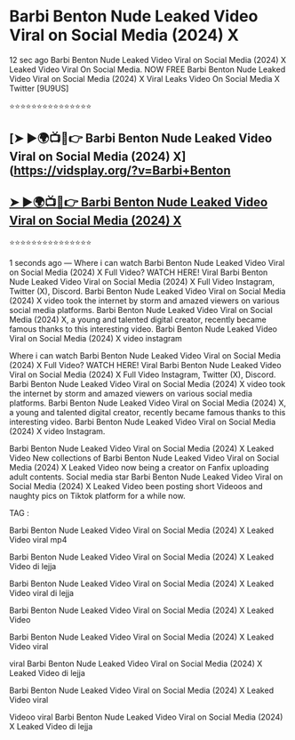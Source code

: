 ﻿# Barbi Benton Nude Leaked Video Viral on Social Media (2024) X



12 sec ago Barbi Benton Nude Leaked Video Viral on Social Media (2024) X Leaked Video Viral On Social Media. NOW FREE Barbi Benton Nude Leaked Video Viral on Social Media (2024) X Viral Leaks Video On Social Media X Twitter [9U9US]

⭐⭐⭐⭐⭐⭐⭐⭐⭐⭐⭐⭐⭐⭐⭐

## [➤ ►🌍📺📱👉 Barbi Benton Nude Leaked Video Viral on Social Media (2024) X](https://vidsplay.org/?v=Barbi+Benton

## [➤ ►🌍📺📱👉 Barbi Benton Nude Leaked Video Viral on Social Media (2024) X](https://vidsplay.org/?v=Barbi+Benton)


⭐⭐⭐⭐⭐⭐⭐⭐⭐⭐⭐⭐⭐⭐⭐



1 seconds ago — Where i can watch Barbi Benton Nude Leaked Video Viral on Social Media (2024) X Full Video? WATCH HERE! Viral Barbi Benton Nude Leaked Video Viral on Social Media (2024) X Full Video Instagram, Twitter (X), Discord. Barbi Benton Nude Leaked Video Viral on Social Media (2024) X video took the internet by storm and amazed viewers on various social media platforms. Barbi Benton Nude Leaked Video Viral on Social Media (2024) X, a young and talented digital creator, recently became famous thanks to this interesting video. Barbi Benton Nude Leaked Video Viral on Social Media (2024) X video instagram

Where i can watch Barbi Benton Nude Leaked Video Viral on Social Media (2024) X Full Video? WATCH HERE! Viral Barbi Benton Nude Leaked Video Viral on Social Media (2024) X Full Video Instagram, Twitter (X), Discord. Barbi Benton Nude Leaked Video Viral on Social Media (2024) X video took the internet by storm and amazed viewers on various social media platforms. Barbi Benton Nude Leaked Video Viral on Social Media (2024) X, a young and talented digital creator, recently became famous thanks to this interesting video. Barbi Benton Nude Leaked Video Viral on Social Media (2024) X video Instagram.

Barbi Benton Nude Leaked Video Viral on Social Media (2024) X Leaked Video New collections of Barbi Benton Nude Leaked Video Viral on Social Media (2024) X Leaked Video now being a creator on Fanfix uploading adult contents. Social media star Barbi Benton Nude Leaked Video Viral on Social Media (2024) X Leaked Video been posting short Videoos and naughty pics on Tiktok platform for a while now.

TAG :

 

Barbi Benton Nude Leaked Video Viral on Social Media (2024) X Leaked Video viral mp4

 

Barbi Benton Nude Leaked Video Viral on Social Media (2024) X Leaked Video di lejja

 

Barbi Benton Nude Leaked Video Viral on Social Media (2024) X Leaked Video viral di lejja

 

Barbi Benton Nude Leaked Video Viral on Social Media (2024) X Leaked Video

 

Barbi Benton Nude Leaked Video Viral on Social Media (2024) X Leaked Video viral

 

viral Barbi Benton Nude Leaked Video Viral on Social Media (2024) X Leaked Video di lejja

 

Barbi Benton Nude Leaked Video Viral on Social Media (2024) X Leaked Video viral

 

Videoo viral Barbi Benton Nude Leaked Video Viral on Social Media (2024) X Leaked Video di lejja